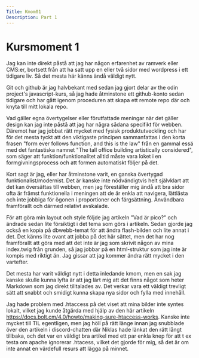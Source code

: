 ```yaml
---
Title: Kmom01
Description: Part 1
---
```


Kursmoment 1
==================

Jag kan inte direkt påstå att jag har någon erfarenhet av ramverk eller CMS:er, bortsett från att ha satt upp en eller två sidor med wordpress i ett tidigare liv. Så det mesta här 
känns ändå väldigt nytt. 

Git och github är jag halvbekant med sedan jag gjort delar av the odin project's javascript-kurs, så jag hade åtminstone ett github-konto sedan tidigare och har gått igenom
proceduren att skapa ett remote repo där och knyta till mitt lokala repo.

Vad gäller egna övertygelser eller förutfattade meningar när det gäller design kan jag inte påstå att jag har några sådana specifikt för webben. Däremot har jag jobbat rätt mycket med fysisk produktutveckling och har för det mesta tyckt att den viktigaste principen sammanfattas i den korta frasen "form ever follows function, and this is the law" från en gammal essä med det fantastiska namnet "The tall office building artistically considered", som säger att funktion/funktionalitet alltid måste vara loket i en formgivningsprocess och att formen automatiskt följer på det. 

Kort sagt är jag, eller har åtminstone varit, en ganska övertygad funktionalist/modernist. Det är kanske inte nödvändigtvis helt självklart att det kan översättas till webben, men jag föreställer mig ändå att bra sidor ofta är främst funktionella i meningen att de är enkla att navigera, lättlästa och inte jobbiga för ögonen i proportioner och färgsättning. Användbara framförallt och därmed relativt avskalade.  

För att göra min layout och style följde jag artikeln "Vad är pico?" och ändrade sedan lite försiktigt i det tema som görs i artikeln. Sedan gjorde jag också en kopia på dbwebb-temat för att ändra flash-bilden och lite annat i det. Det känns lite ovant att jobba på det här sättet, men det har nog framförallt att göra med att det inte är jag som skrivit någon av mina index.twig från grunden, så jag jobbar på en html-struktur som jag inte är kompis med riktigt än. Jag gissar att jag kommer ändra rätt mycket i den vartefter.

Det mesta har varit väldigt nytt i detta inledande kmom, men en sak jag kanske skulle kunna lyfta är att jag lärt mig att det finns något som heter Markdown som jag direkt tilltalades av. Det verkar vara ett väldigt trevligt sätt att snabbt och smidigt kunna skapa nya sidor och fylla med innehåll.

Jag hade problem med .htaccess på det viset att mina bilder inte syntes lokalt, vilket jag kunde åtgärda med hjälp av den här artikeln https://docs.bolt.cm/4.0/howto/making-sure-htaccess-works. Kanske inte mycket till TIL egentligen, men jag höll på rätt länge innan jag snubblade över den artikeln i discord-chatten där Niklas hade länkat den rätt långt tillbaka, och det var en väldigt bra artikel med ett par enkla knep för att t ex testa om apache ignorerar .htacess, vilket det gjorde för mig, så det är om inte annat en värdefull resurs att lägga på minnet.   
